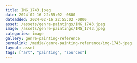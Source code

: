 ```yaml
---
title: IMG_1743.jpeg
date: 2024-02-16 22:55:02 -0800
dateadded: 2024-02-16 22:55:02 -0800
asset: /assets/genre-paintings/IMG_1743.jpeg
image: /assets/genre-paintings/IMG_1743.jpeg
categories: image
gallery: genre-painting-reference
permalink: /media/genre-painting-reference/img-1743-jpeg
layout: asset
tags: ["art", "painting", "sources"]
--- 
```

